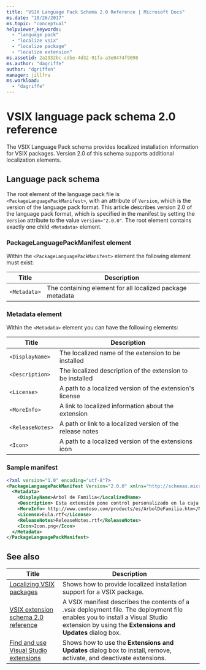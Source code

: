```yaml
---
title: "VSIX Language Pack Schema 2.0 Reference | Microsoft Docs"
ms.date: "10/26/2017"
ms.topic: "conceptual"
helpviewer_keywords:
  - "language pack"
  - "localize vsix"
  - "localize package"
  - "localize extension"
ms.assetid: 2a2932bc-cdbe-4d32-91fa-a3e0474f9098
ms.author: "dagriffe"
author: "dgriffen"
manager: jillfra
ms.workload:
  - "dagriffe"
---
```

# VSIX language pack schema 2.0 reference

The VSIX Language Pack schema provides localized installation information for VSIX packages. Version 2.0 of this schema supports additional localization elements.

## Language pack schema

The root element of the language pack file is `<PackageLanguagePackManifest>`, with an attribute of `Version`, which is the version of the language pack format. This article describes version 2.0 of the language pack format, which is specified in the manifest by setting the `Version` attribute to the value `Version="2.0.0"`. The root element contains exactly one child `<Metadata>` element.

### PackageLanguagePackManifest element

Within the `<PackageLanguagePackManifest>` element the following element must exist:

|Title|Description|
|-----------|-----------------|
|`<Metadata>`| The containing element for all localized package metadata

### Metadata element

Within the `<Metadata>` element you can have the following elements:

|Title|Description|
|-----------|-----------------|
|`<DisplayName>`|The localized name of the extension to be installed|
|`<Description>`|The localized description of the extension to be installed|
|`<License>`| A path to a localized version of the extension's license|
|`<MoreInfo>`| A link to localized information about the extension|
|`<ReleaseNotes>`| A path or link to a localized version of the release notes|
|`<Icon>`| A path to a localized version of the extensions icon|

### Sample manifest

```xml
<?xml version="1.0" encoding="utf-8"?>
<PackageLanguagePackManifest Version="2.0.0" xmlns="http://schemas.microsoft.com/developer/vsx-schema/2011">
  <Metadata>
    <DisplayName>Arbol de Familia</LocalizedName>
    <Description> Esta extensión pone control personalizado en la caja de herramientas por manejar información de familia.</Description>
    <MoreInfo> http://www.contoso.com/products/es/ArbolDeFamilia.htm</MoreInfo>
    <License>Eula.rtf</License>
    <ReleaseNotes>ReleaseNotes.rtf</ReleaseNotes>
    <Icon>Icon.png</Icon>
  </Metadata>
</PackageLanguagePackManifest>
```

## See also

|Title|Description|
|-----------|-----------------|
|[Localizing VSIX packages](../extensibility/localizing-vsix-packages.md)|Shows how to provide localized installation support for a VSIX package.|
|[VSIX extension schema 2.0 reference](../extensibility/vsix-extension-schema-2-0-reference.md)|A VSIX manifest describes the contents of a *.vsix* deployment file. The deployment file enables you to install a Visual Studio extension by using the **Extensions and Updates** dialog box.|
|[Find and use Visual Studio extensions](../ide/finding-and-using-visual-studio-extensions.md)|Shows how to use the **Extensions and Updates** dialog box to install, remove, activate, and deactivate extensions.|